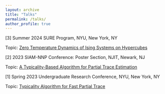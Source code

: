 ```yaml
---
layout: archive
title: "Talks"
permalink: /talks/
author_profile: true
---
```


[3] Summer 2024 SURE Program, NYU, New York, NY		

Topic: [Zero Temperature Dynamics of Ising Systems on Hypercubes](https://robct07.github.io/files/Sure_Presentation_Slide_Robert_Chen.pdf)


[2] 2023 SIAM-NNP Conference: Poster Section, NJIT, Newark, NJ

Topic: [A Typicality-Based Algorithm for Partial Trace Estimation](https://robct07.github.io/files/SIAM_NNP_Poster.pdf)


[1] Spring 2023 Undergraduate Research Conference, NYU, New York, NY

Topic: [Typicality Algorithm for Fast Partial Trace](https://robct07.github.io/files/URC_Presentation_Partial_Trace_Estimation.pdf)



